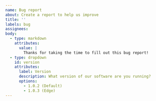 ```yaml
---
name: Bug report
about: Create a report to help us improve
title: ''
labels: bug
assignees: 
body:
  - type: markdown
    attributes:
      value: |
        Thanks for taking the time to fill out this bug report!
  - type: dropdown
    id: version
    attributes:
      label: Version
      description: What version of our software are you running?
      options:
        - 1.0.2 (Default)
        - 1.0.3 (Edge)
---
```

